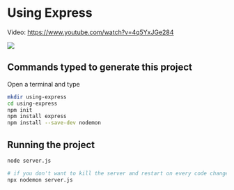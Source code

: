 # Using Express

Video: <https://www.youtube.com/watch?v=4q5YxJGe284>

<a href="https://www.youtube.com/watch?v=4q5YxJGe284&list=PLtwTKjkfyk3nweJwmmM_Sxd14BQG4JJR2">
  <img src="https://img.youtube.com/vi/4q5YxJGe284/0.jpg">
</a>

## Commands typed to generate this project

Open a terminal and type

```sh
mkdir using-express
cd using-express
npm init
npm install express
npm install --save-dev nodemon
```

## Running the project

```sh
node server.js

# if you don't want to kill the server and restart on every code change:
npx nodemon server.js
```
